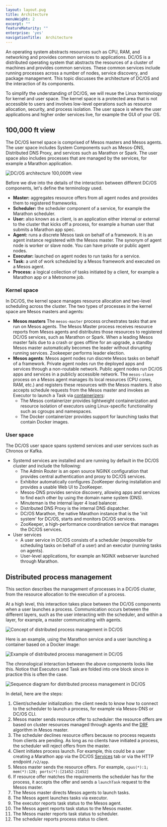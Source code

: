 ```yaml
---
layout: layout.pug
title: Architecture
menuWeight: 2
excerpt: ""
featureMaturity: ""
enterprise: 'yes'
navigationTitle:  Architecture
---
```




An operating system abstracts resources such as CPU, RAM, and networking and provides common services to applications. DC/OS is a distributed operating system that abstracts the resources of a cluster of machines and provides common services. These common services include running processes across a number of nodes, service discovery, and package management. This topic discusses the architecture of DC/OS and the interaction of its components.

To simplify the understanding of DC/OS, we will reuse the Linux terminology for kernel and user space. The kernel space is a protected area that is not accessible to users and involves low-level operations such as resource allocation, security, and process isolation. The user space is where the user applications and higher order services live, for example the GUI of your OS.

## 100,000 ft view

The DC/OS kernel space is comprised of Mesos masters and Mesos agents. The user space includes System Components such as Mesos-DNS, Distributed DNS Proxy, and services such as Marathon or Spark. The user space also includes processes that are managed by the services, for example a Marathon application.

![DC/OS architecture 100,000ft view](../img/dcos-architecture-100000ft.png)

Before we dive into the details of the interaction between different DC/OS components, let's define the terminology used.

- **Master:** aggregates resource offers from all agent nodes and provides them to registered frameworks.
- **Scheduler:** the scheduler component of a service, for example the Marathon scheduler.
- **User:** also known as a client, is an application either internal or external to the cluster that kicks off a process, for example a human user that submits a Marathon app spec.
- **Agent:** runs a discrete Mesos task on behalf of a framework. It is an agent instance registered with the Mesos master. The synonym of agent node is worker or slave node. You can have private or public agent nodes.
- **Executor:** launched on agent nodes to run tasks for a service.
- **Task:** a unit of work scheduled by a Mesos framework and executed on a Mesos agent.
- **Process:** a logical collection of tasks initiated by a client, for example a Marathon app or a Metronome job.

### Kernel space

In DC/OS, the kernel space manages resource allocation and two-level scheduling across the cluster. The two types of processes in the kernel space are Mesos masters and agents:

- **Mesos masters** The `mesos-master` process orchestrates tasks that are run on Mesos agents. The Mesos Master process receives resource reports from Mesos agents and distributes those resources to registered DC/OS services, such as Marathon or Spark. When a leading Mesos master fails due to a crash or goes offline for an upgrade, a standby Mesos master automatically becomes the leader without disrupting running services. Zookeeper performs leader election.
- **Mesos agents**: Mesos agent nodes run discrete Mesos tasks on behalf of a framework. Private agent nodes run the deployed apps and services through a non-routable network. Public agent nodes run DC/OS apps and services in a publicly accessible network. The `mesos-slave` process on a Mesos agent manages its local resources (CPU cores, RAM, etc.) and registers these resources with the Mesos masters. It also accepts schedule requests from the Mesos master and invokes an Executor to launch a Task via [containerizers](http://mesos.apache.org/documentation/latest/containerizer/):
  - The Mesos containerizer provides lightweight containerization and resource isolation of executors using Linux-specific functionality such as cgroups and namespaces.
  - The Docker containerizer provides support for launching tasks that contain Docker images.

### User space

The DC/OS user space spans systemd services and user services such as Chronos or Kafka.

- Systemd services are installed and are running by default in the DC/OS cluster and include the following:
  - The Admin Router is an open source NGINX configuration that provides central authentication and proxy to DC/OS services.
  - Exhibitor automatically configures ZooKeeper during installation and provides a usable Web UI to ZooKeeper.
  - Mesos-DNS provides service discovery, allowing apps and services to find each other by using the domain name system (DNS).
  - Minuteman is the internal layer 4 load balancer.
  - Distributed DNS Proxy is the internal DNS dispatcher.
  - DC/OS Marathon, the native Marathon instance that is the 'init system' for DC/OS, starts and monitors DC/OS services.
  - ZooKeeper, a high-performance coordination service that manages the DC/OS services.
- User services
  - A user service in DC/OS consists of a scheduler (responsible for scheduling tasks on behalf of a user) and an executor (running tasks on agents).
  - User-level applications, for example an NGINX webserver launched through Marathon.

## Distributed process management

This section describes the management of processes in a DC/OS cluster, from the resource allocation to the execution of a process.

At a high level, this interaction takes place between the DC/OS components when a user launches a process. Communication occurs between the different layers, such as the user interacting with the scheduler, and within a layer, for example, a master communicating with agents.

![Concept of distributed process management in DC/OS](../img/dcos-architecture-distributed-process-management-concept.png)

Here is an example, using the Marathon service and a user launching a container based on a Docker image:

![Example of distributed process management in DC/OS](../img/dcos-architecture-distributed-process-management-example.png)

The chronological interaction between the above components looks like this. Notice that Executors and Task are folded into one block since in practice this is often the case.

![Sequence diagram for distributed process management in DC/OS](../img/dcos-architecture-distributed-process-management-seq-diagram.png)

In detail, here are the steps:

1. Client/scheduler initialization: the client needs to know how to connect to the scheduler to launch a process, for example via Mesos-DNS or DC/OS CLI. 
2. Mesos master sends resource offer to scheduler: the resource offers are based on cluster resources managed through agents and the [DRF](https://www.cs.berkeley.edu/~alig/papers/drf.pdf) algorithm in Mesos master.
3. The scheduler declines resource offers because no process requests from clients are pending. As long as no clients have initiated a process, the scheduler will reject offers from the master. 
4. Client initiates process launch. For example, this could be a user creating a Marathon app via the DC/OS [Services](/docs/1.8/usage/webinterface) tab or via the HTTP endpoint `/v2/app`. 
5. Mesos master sends the resource offers. For example, `cpus(*):1; mem(*):128; ports(*):[21452-21452]` 
6. If resource offer matches the requirements the scheduler has for the process, it accepts the offer and sends a `launchTask` request to the Mesos master. 
7. The Mesos master directs Mesos agents to launch tasks. 
8. The Mesos agent launches tasks via executor. 
9. The executor reports task status to the Mesos agent. 
10. The Mesos agent reports task status to the Mesos master. 
11. The Mesos master reports task status to scheduler. 
12. The scheduler reports process status to client. 


